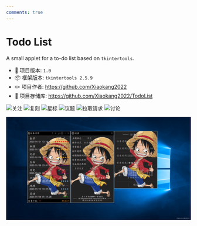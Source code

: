 ```yaml
---
comments: true
---
```


# Todo List

A small applet for a to-do list based on `tkintertools`.

* 🔖 项目版本: `1.0`
* 📦 框架版本: `tkintertools 2.5.9`
* ✏️ 项目作者: https://github.com/Xiaokang2022
* 🚀 项目存储库: https://github.com/Xiaokang2022/TodoList

<img alt="关注" src="https://img.shields.io/github/watchers/Xiaokang2022/TodoList?label=Watchers&logo=github&style=flat" title="关注" />
<img alt="复刻" src="https://img.shields.io/github/forks/Xiaokang2022/TodoList?label=Forks&logo=github&style=flat" title="复刻" />
<img alt="星标" src="https://img.shields.io/github/stars/Xiaokang2022/TodoList?label=Stars&color=gold&logo=github&style=flat" title="星标" />
<img alt="议题" src="https://img.shields.io/github/issues/Xiaokang2022/TodoList?label=Issues&logo=github&style=flat" title="议题" />
<img alt="拉取请求" src="https://img.shields.io/github/issues-pr/Xiaokang2022/TodoList?label=Pull%20Requests&logo=github&style=flat" title="拉取请求" />
<img alt="讨论" src="https://img.shields.io/github/discussions/Xiaokang2022/TodoList?label=Discussions&logo=github&style=flat" title="讨论" />

![](https://github.com/Xiaokang2022/TodoList/blob/master/preview.png?raw=true)